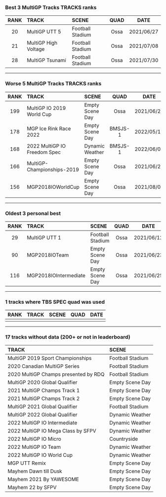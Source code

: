 ### Best 3 MultiGP Tracks TRACKS ranks
|RANK|TRACK|SCENE|QUAD|DATE|
|:---:|:---|:---|:---:|:---:|
|20|MultiGP UTT 5|Football Stadium|Ossa|2021/06/27|
|21|MultiGP High Voltage|Football Stadium|Ossa|2021/07/08|
|28|MultiGP Tsunami|Football Stadium|Ossa|2021/07/30|
---
### Worse 5 MultiGP Tracks TRACKS ranks
|RANK|TRACK|SCENE|QUAD|DATE|
|:---:|:---|:---|:---:|:---:|
|199|MultiGP IO 2019 World Cup|Empty Scene Day|Ossa|2021/06/28|
|178|MGP Ice Rink Race 2022|Empty Scene Day|BMSJS-1|2022/05/11|
|168|2022 MultiGP IO Freedom Spec|Dynamic Weather|BMSJS-1|2022/06/01|
|166|MultiGP-Championships-2019|Empty Scene Day|Ossa|2021/06/27|
|156|MGP2018IOWorldCup|Empty Scene Day|Ossa|2021/08/04|
---
### Oldest 3 personal best
|RANK|TRACK|SCENE|QUAD|DATE|
|:---:|:---|:---|:---:|:---:|
|29|MultiGP UTT 1|Football Stadium|Ossa|2021/06/12|
|90|MGP2018IOTeam|Empty Scene Day|Ossa|2021/06/23|
|116|MGP2018IOIntermediate|Empty Scene Day|Ossa|2021/06/25|
---
### 1 tracks where TBS SPEC quad was used
|RANK|TRACK|SCENE|QUAD|DATE|
|:---:|:---|:---|:---:|:---:|
||||||
---
### 17 tracks without data (200+ or not in leaderboard)
|TRACK|SCENE|
|:---|:---|
|MultiGP 2019 Sport Championships|Football Stadium|
|2020 Canadian MultiGP Series|Football Stadium|
|2020 MultiGP Champs presented by RDQ|Football Stadium|
|MultiGP 2020 Global Qualifier|Empty Scene Day|
|2021 MultiGP Champs Track 1|Empty Scene Day|
|2021 MultiGP Champs Track 2|Empty Scene Day|
|MultiGP 2021 Global Qualifier|Football Stadium|
|MultiGP 2022 Global Qualifier|Dynamic Weather|
|2022 MultiGP IO Intermediate|Dynamic Weather|
|2022 MultiGP IO Mega Class by SFPV|Dynamic Weather|
|2022 MultiGP IO Micro|Countryside|
|2022 MultiGP IO Team|Dynamic Weather|
|2022 MultiGP IO World Cup|Dynamic Weather|
|MGP UTT Remix|Empty Scene Day|
|Mayhem Dawn till Dusk|Empty Scene Day|
|Mayhem 2021 By YAWESOME|Empty Scene Day|
|Mayhem 22 by SFPV|Empty Scene Day|
